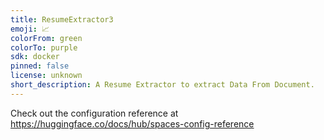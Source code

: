 ```yaml
---
title: ResumeExtractor3
emoji: 📈
colorFrom: green
colorTo: purple
sdk: docker
pinned: false
license: unknown
short_description: A Resume Extractor to extract Data From Document.
---
```


Check out the configuration reference at https://huggingface.co/docs/hub/spaces-config-reference
